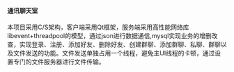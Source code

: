 #### 通讯聊天室

​          本项目采用C/S架构，客户端采用Qt框架，服务端采用高性能网络库libevent+threadpool的模型，通过json进行数据通信,mysql实现业务的增删改查，实现登录、注册、添加好友、删除好友、创建群聊、添加群聊、私聊、群聊以及文件发送的功能。文件发送单独占用一个线程，避免主UI线程的卡顿，通过设置专门的文件服务器进行文件传输。
